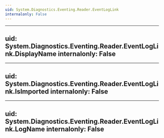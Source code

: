 ```yaml
---
uid: System.Diagnostics.Eventing.Reader.EventLogLink
internalonly: False
---
```


---
uid: System.Diagnostics.Eventing.Reader.EventLogLink.DisplayName
internalonly: False
---

---
uid: System.Diagnostics.Eventing.Reader.EventLogLink.IsImported
internalonly: False
---

---
uid: System.Diagnostics.Eventing.Reader.EventLogLink.LogName
internalonly: False
---
